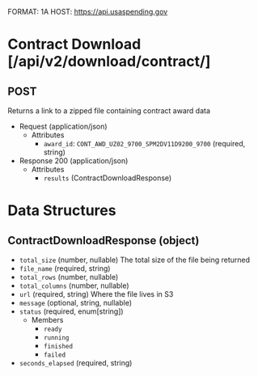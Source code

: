 FORMAT: 1A
HOST: https://api.usaspending.gov

# Contract Download [/api/v2/download/contract/]

## POST

Returns a link to a zipped file containing contract award data

+ Request (application/json)
    + Attributes
        + `award_id`: `CONT_AWD_UZ02_9700_SPM2DV11D9200_9700` (required, string)
+ Response 200 (application/json)
    + Attributes
        + `results` (ContractDownloadResponse)

# Data Structures

## ContractDownloadResponse (object)
+ `total_size` (number, nullable)
    The total size of the file being returned
+ `file_name` (required, string)
+ `total_rows` (number, nullable)
+ `total_columns` (number, nullable)
+ `url` (required, string)
    Where the file lives in S3
+ `message` (optional, string, nullable)
+ `status` (required, enum[string])
    + Members
        + `ready`
        + `running`
        + `finished`
        + `failed`
+ `seconds_elapsed` (required, string)
